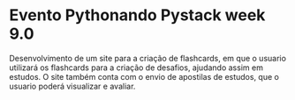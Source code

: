 # Evento Pythonando Pystack week 9.0

Desenvolvimento de um site para a criação de flashcards, em que o usuario utilizará os flashcards para a criação de desafios, ajudando assim em estudos. 
O site também conta com o envio de apostilas de estudos, que o usuario poderá visualizar e avaliar.
